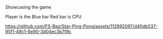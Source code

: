 Showcasing the game 

Player is the Blue bar
Red bar is CPU

https://github.com/FS-Baz/Star-Ping-Pong/assets/112892097/d40db537-95f1-49c1-8e90-3d04ec3b7f9c


